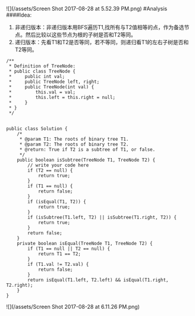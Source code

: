 ![](/assets/Screen Shot 2017-08-28 at 5.52.39 PM.png)
#Analysis
####Idea:
1. 非递归版本：非递归版本用BFS遍历T1,找所有与T2值相等的点，作为备选节点。然后比较以这些节点为根的子树是否和T2等同。
2. 递归版本：先看T1和T2是否等同，若不等同，则递归看T1的左右子树是否和T2等同。


```
/**
 * Definition of TreeNode:
 * public class TreeNode {
 *     public int val;
 *     public TreeNode left, right;
 *     public TreeNode(int val) {
 *         this.val = val;
 *         this.left = this.right = null;
 *     }
 * }
 */


public class Solution {
    /*
     * @param T1: The roots of binary tree T1.
     * @param T2: The roots of binary tree T2.
     * @return: True if T2 is a subtree of T1, or false.
     */
    public boolean isSubtree(TreeNode T1, TreeNode T2) {
        // write your code here
        if (T2 == null) {
            return true;
        }
        if (T1 == null) {
            return false;
        }
        if (isEqual(T1, T2)) {
            return true;
        }
        if (isSubtree(T1.left, T2) || isSubtree(T1.right, T2)) {
            return true;
        }
        return false;
    }
    private boolean isEqual(TreeNode T1, TreeNode T2) {
        if (T1 == null || T2 == null) {
            return T1 == T2;
        }
        if (T1.val != T2.val) {
            return false;
        }
        return isEqual(T1.left, T2.left) && isEqual(T1.right, T2.right);
    }
}
```
![](/assets/Screen Shot 2017-08-28 at 6.11.26 PM.png)

